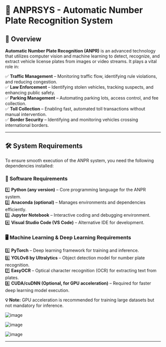 # 🚗 ANPRSYS - Automatic Number Plate Recognition System

## 📌 Overview  
**Automatic Number Plate Recognition (ANPR)** is an advanced technology that utilizes computer vision and machine learning to detect, recognize, and extract vehicle license plates from images or video streams. It plays a vital role in:  

✅ **Traffic Management** – Monitoring traffic flow, identifying rule violations, and reducing congestion.  
✅ **Law Enforcement** – Identifying stolen vehicles, tracking suspects, and enhancing public safety.  
✅ **Parking Management** – Automating parking lots, access control, and fee collection.  
✅ **Toll Collection** – Enabling fast, automated toll transactions without manual intervention.  
✅ **Border Security** – Identifying and monitoring vehicles crossing international borders.  

---


## 🛠️ System Requirements  

To ensure smooth execution of the ANPR system, you need the following dependencies installed:

### **🔧 Software Requirements**  
1️⃣ **Python (any version)** – Core programming language for the ANPR system.  
2️⃣ **Anaconda (optional)** – Manages environments and dependencies efficiently.  
3️⃣ **Jupyter Notebook** – Interactive coding and debugging environment.  
4️⃣ **Visual Studio Code (VS Code)** – Alternative IDE for development.  

### **🖥️ Machine Learning & Deep Learning Requirements**  
5️⃣ **PyTorch** – Deep learning framework for training and inference.  
6️⃣ **YOLOv8 by Ultralytics** – Object detection model for number plate recognition.  
7️⃣ **EasyOCR** – Optical character recognition (OCR) for extracting text from plates.  
8️⃣ **CUDA/cuDNN (Optional, for GPU acceleration)** – Required for faster deep learning model execution.  

**💡 Note:** GPU acceleration is recommended for training large datasets but not mandatory for inference. 

![image](https://github.com/user-attachments/assets/9fea08f0-ac7f-4870-bd59-b6070372264f)

![image](https://github.com/user-attachments/assets/e0ee06a6-d611-41f1-852e-db40a52cf04b)

![image](https://github.com/user-attachments/assets/abe90a9f-4b36-4648-9c67-084614de08c0)





---




